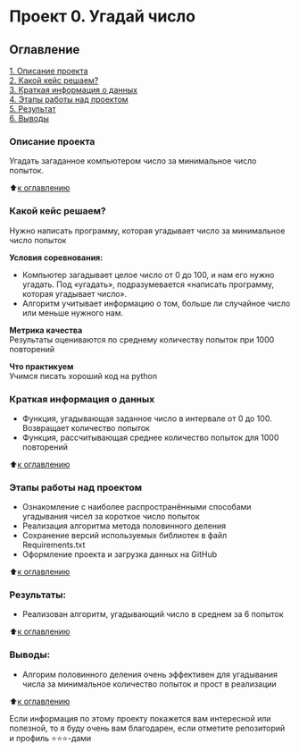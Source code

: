 # Проект 0. Угадай число

## Оглавление  
[1. Описание проекта](.README.md#Описание-проекта)  
[2. Какой кейс решаем?](.README.md#Какой-кейс-решаем)  
[3. Краткая информация о данных](.README.md#Краткая-информация-о-данных)  
[4. Этапы работы над проектом](.README.md#Этапы-работы-над-проектом)  
[5. Результат](.README.md#Результат)    
[6. Выводы](.README.md#Выводы) 

### Описание проекта    
Угадать загаданное компьютером число за минимальное число попыток.

:arrow_up:[к оглавлению](_)


### Какой кейс решаем?    
Нужно написать программу, которая угадывает число за минимальное число попыток

**Условия соревнования:**  
- Компьютер загадывает целое число от 0 до 100, и нам его нужно угадать. Под «угадать», подразумевается «написать программу, которая угадывает число».
- Алгоритм учитывает информацию о том, больше ли случайное число или меньше нужного нам.

**Метрика качества**     
Результаты оцениваются по среднему количеству попыток при 1000 повторений

**Что практикуем**     
Учимся писать хороший код на python


### Краткая информация о данных
- Функция, угадывающая заданное число в интервале от 0 до 100. Возвращает количество попыток
- Функция, рассчитывающая среднее количество попыток для 1000 повторений 
  
:arrow_up:[к оглавлению](.README.md#Оглавление)


### Этапы работы над проектом  
- Ознакомление с наиболее распространёнными способами угадывания чисел за короткое число попыток
- Реализация алгоритма метода половинного деления
- Сохранение версий используемых библиотек в файл Requirements.txt
- Оформление проекта и загрузка данных на GitHub

:arrow_up:[к оглавлению](.README.md#Оглавление)


### Результаты:  
- Реализован алгоритм, угадывающий число в среднем за 6 попыток

:arrow_up:[к оглавлению](.README.md#Оглавление)


### Выводы:  
- Алгорим половинного деления очень эффективен для угадывания числа за минимальное количество попыток и прост в реализации

:arrow_up:[к оглавлению](.README.md#Оглавление)


Если информация по этому проекту покажется вам интересной или полезной, то я буду очень вам благодарен, если отметите репозиторий и профиль ⭐️⭐️⭐️-дами